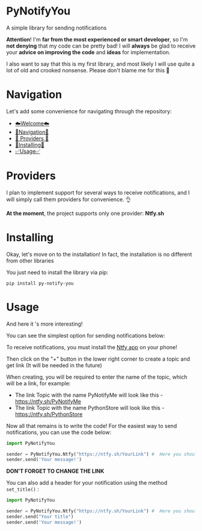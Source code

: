 # PyNotifyYou

A simple library for sending notifications

**Attention**! I'm **far from the most experienced or smart developer**, so I'm **not denying** that my  code can be pretty bad! I will **always** be glad to receive your **advice on improving the code** and **ideas** for implementation.

I also want to say that this is my first library, and most likely I will use quite a lot of old and crooked nonsense. Please don't blame me for this 👻

# Navigation

Let's add some convenience for navigating through the repository:

 - [☁️Welcome☁️](#PyNotifyYou)
 - [🧭Navigation🧭](#Navigation)
 - [🐍 Providers 🐍](#Providers)
 - [🔨Installing🔨](#Installing)
 - [✅Usage✅](#PyNotifyYou)


# Providers
I plan to implement support for several ways to receive notifications, and I will simply call them providers for convenience. 👌

**At the moment**, the project supports only one provider: **Ntfy.sh**

# Installing

Okay, let's move on to the installation! In fact, the installation is no different from other libraries

You just need to install the library via pip:
```shell
pip install py-notify-you
```


# Usage

And here it 's more interesting!

You can see the simplest option for sending notifications below:

To receive notifications, you must install the [Ntfy app](https://play.google.com/store/apps/details?id=io.heckel.ntfy&pli=1) on your phone!

Then click on the "+" button in the lower right corner to create a topic and get link (It will be needed in the future)

When creating, you will be required to enter the name of the topic, which will be a link, for example:
- The link Topic with the name PyNotifyMe will look like this - https://ntfy.sh/PyNotifyMe
- The link Topic with the name PythonStore will look like this - https://ntfy.sh/PythonStore


Now all that remains is to write the code! For the easiest way to send notifications, you can use the code below:
```python
import PyNotifyYou

sender = PyNotifyYou.Ntfy("https://ntfy.sh/YourLink") #  Here you should replace the link with your own
sender.send('Your message!')
```
**DON'T FORGET TO CHANGE THE LINK**


You can also add a header for your notification using the method ```set_title()``` :

```python
import PyNotifyYou

sender = PyNotifyYou.Ntfy("https://ntfy.sh/YourLink") #  Here you should replace the link with your own
sender.send("Your title")
sender.send('Your message!')
```




